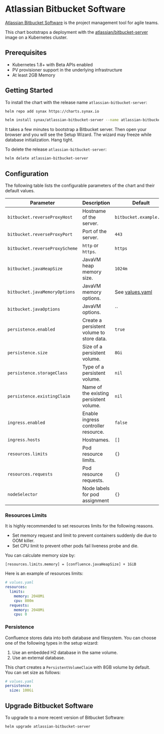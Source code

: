 # Atlassian Bitbucket Software

[Atlassian Bitbucket Software](https://www.atlassian.com/software/bitbucket) is the project management tool for agile teams.

This chart bootstraps a deployment with the [atlassian/bitbucket-server](https://bitbucket.org/atlassian/docker-atlassian-bitbucket-server) image on a Kubernetes cluster.


## Prerequisites

- Kubernetes 1.8+ with Beta APIs enabled
- PV provisioner support in the underlying infrastructure
- At least 2GB Memory


## Getting Started

To install the chart with the release name `atlassian-bitbucket-server`:

```sh
helm repo add synax https://charts.synax.io

helm install synax/atlassian-bitbucket-server --name atlassian-bitbucket-server
```

It takes a few minutes to bootstrap a Bitbucket server.
Then open your browser and you will see the Setup Wizard.
The wizard may freeze while database initialization. Hang tight.

To delete the release `atlassian-bitbucket-server`:

```sh
helm delete atlassian-bitbucket-server
```


## Configuration

The following table lists the configurable parameters of the chart and their default values.

Parameter | Description | Default
----------|-------------|--------
`bitbucket.reverseProxyHost` | Hostname of the server. | `bitbucket.example.com`
`bitbucket.reverseProxyPort` | Port of the server. | `443`
`bitbucket.reverseProxyScheme` | `http` or `https`. | `https`
`bitbucket.javaHeapSize` | JavaVM heap memory size. | `1024m`
`bitbucket.javaMemoryOptions` | JavaVM memory options. | See [values.yaml](values.yaml)
`bitbucket.javaOptions` | JavaVM options. | ``
`persistence.enabled` | Create a persistent volume to store data. | `true`
`persistence.size` | Size of a persistent volume. | `8Gi`
`persistence.storageClass` | Type of a persistent volume. | `nil`
`persistence.existingClaim` | Name of the existing persistent volume. | `nil`
`ingress.enabled` |	Enable ingress controller resource.	| `false`
`ingress.hosts`	| Hostnames. | `[]`
`resources.limits` | Pod resource limits. | `{}`
`resources.requests` | Pod resource requests. | `{}`
`nodeSelector` | Node labels for pod assignment | `{}`


### Resources Limits

It is highly recommended to set resources limits for the following reasons.

- Set memory request and limit to prevent containers suddenly die due to OOM killer.
- Set CPU limit to prevent other pods fail liveness probe and die.

You can calculate memory size by:

```
[resources.limits.memory] = [confluence.javaHeapSize] + 1GiB
```

Here is an example of resources limits:

```yaml
# values.yaml
resources:
  limits:
    memory: 2048Mi
    cpu: 800m
  requests:
    memory: 2048Mi
    cpu: 0
```


### Persistence

Confluence stores data into both database and filesystem.
You can choose one of the following types in the setup wizard:

1. Use an embedded H2 database in the same volume.
1. Use an external database.

This chart creates a `PersistentVolumeClaim` with 8GB volume by default.
You can set size as follows:

```yaml
# values.yaml
persistence:
  size: 100Gi
```


## Upgrade Bitbucket Software

To upgrade to a more recent version of Bitbucket Software:

```sh
helm upgrade atlassian-bitbucket-server
```
